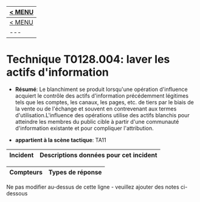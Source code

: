 |[< MENU](../README.md)|
|---|
|[< MENU](../../README.md)|
|---|
# Technique T0128.004: laver les actifs d'information

* **Résumé**: Le blanchiment se produit lorsqu'une opération d'influence acquiert le contrôle des actifs d'information précédemment légitimes tels que les comptes, les canaux, les pages, etc. de tiers par le biais de la vente ou de l'échange et souvent en contrevenant aux termes d'utilisation.L'influence des opérations utilise des actifs blanchis pour atteindre les membres du public cible à partir d'une communauté d'information existante et pour compliquer l'attribution.

* **appartient à la scène tactique**: TA11


|Incident |Descriptions données pour cet incident |
|-------- |-------------------- |



|Compteurs |Types de réponse |
|-------- |-------------- |


Ne pas modifier au-dessus de cette ligne - veuillez ajouter des notes ci-dessous